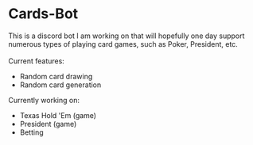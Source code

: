 # Cards-Bot
This is a discord bot I am working on that will hopefully one day support numerous types of playing card games, such as Poker, President, etc.
<br>
<br>
Current features:
- Random card drawing
- Random card generation

Currently working on:
- Texas Hold 'Em (game)
- President (game)
- Betting
